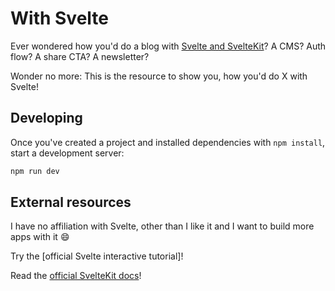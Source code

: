 # With Svelte

Ever wondered how you'd do a blog with [Svelte and SvelteKit]? A CMS? Auth flow? A share CTA? A newsletter?

Wonder no more: This is the resource to show you, how you'd do X with Svelte!

[svelte and sveltekit]: https://svelte.dev/blog/whats-the-deal-with-sveltekit 'Cybernetically enhanced web apps'

## Developing

Once you've created a project and installed dependencies with `npm install`, start a development server:

```bash
npm run dev
```

## External resources

I have no affiliation with Svelte, other than I like it and I want to build more apps with it 😄

Try the [official Svelte interactive tutorial]!

Read the [official SvelteKit docs]!

[official svelte tutorial]: https://svelte.dev/tutorial/basics 'Repl-based and awesome'
[official sveltekit docs]: https://kit.svelte.dev/docs 'under heavy development too'
